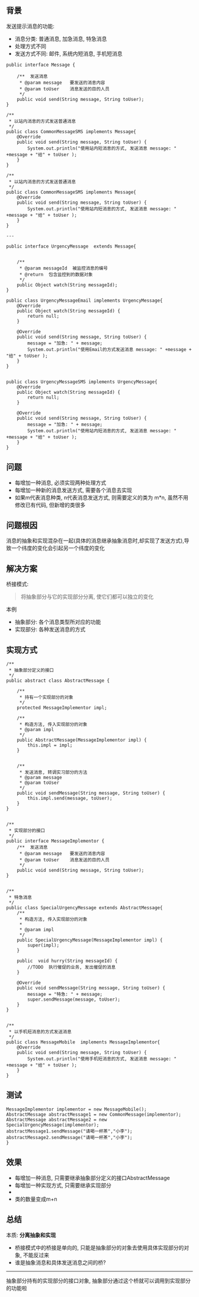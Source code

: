 ## 背景

发送提示消息的功能:
- 消息分类:  普通消息, 加急消息, 特急消息
- 处理方式不同
- 发送方式不同: 邮件, 系统内短消息, 手机短消息

```
public interface Message {

    /**  发送消息
     * @param message   要发送的消息内容
     * @param toUser    消息发送的目的人员
     */
    public void send(String message, String toUser);
}

/**
 * 以站内消息的方式发送普通消息
 */
public class CommonMessageSMS implements Message{
    @Override
    public void send(String message, String toUser) {
        System.out.println("使用站内短消息的方式, 发送消息 message: " +message + "给" + toUser );
    }
}

/**
 * 以站内消息的方式发送普通消息
 */
public class CommonMessageSMS implements Message{
    @Override
    public void send(String message, String toUser) {
        System.out.println("使用站内短消息的方式, 发送消息 message: " +message + "给" + toUser );
    }
}

---

public interface UrgencyMessage  extends Message{


    /**
     * @param messageId  被监控消息的编号
     * @return  包含监控到的数据对象
     */
    public Object watch(String messageId);
}

public class UrgencyMessageEmail implements UrgencyMessage{
    @Override
    public Object watch(String messageId) {
        return null;
    }

    @Override
    public void send(String message, String toUser) {
        message = "加急: " + message;
        System.out.println("使用Email的方式发送消息 message: " +message + "给" + toUser );
    }
}


public class UrgencyMessageSMS implements UrgencyMessage{
    @Override
    public Object watch(String messageId) {
        return null;
    }

    @Override
    public void send(String message, String toUser) {
        message = "加急: " + message;
        System.out.println("使用站内短消息的方式, 发送消息 message: " +message + "给" + toUser );
    }
}

```

## 问题

- 每增加一种消息, 必须实现两种处理方式
- 每增加一种新的消息发送方式, 需要各个消息去实现
- 如果m代表消息种类, n代表消息发送方式, 则需要定义的类为 m*n, 虽然不用修改已有代码, 但新增的类很多

## 问题根因
消息的抽象和实现混杂在一起(具体的消息继承抽象消息时,却实现了发送方式),导致一个纬度的变化会引起另一个纬度的变化


## 解决方案

桥接模式:  
> 将抽象部分与它的实现部分分离, 使它们都可以独立的变化


本例 
- 抽象部分: 各个消息类型所对应的功能
- 实现部分: 各种发送消息的方式


## 实现方式

```
/**
 * 抽象部分定义的接口
 */
public abstract class AbstractMessage {

    /**
     * 持有一个实现部分的对象
     */
    protected MessageImplementor impl;

    /**
     * 构造方法, 传入实现部分的对象
     * @param impl
     */
    public AbstractMessage(MessageImplementor impl) {
        this.impl = impl;
    }


    /**
     * 发送消息, 转调实习部分的方法
     * @param message
     * @param toUser
     */
    public void sendMessage(String message, String toUser) {
        this.impl.send(message, toUser);
    }
}


/**
 * 实现部分的接口
 */
public interface MessageImplementor {
    /**  发送消息
     * @param message   要发送的消息内容
     * @param toUser    消息发送的目的人员
     */
    public void send(String message, String toUser);
}


/**
 * 特急消息
 */
public class SpecialUrgencyMessage extends AbstractMessage{
    /**
     * 构造方法, 传入实现部分的对象
     *
     * @param impl
     */
    public SpecialUrgencyMessage(MessageImplementor impl) {
        super(impl);
    }

    public  void hurry(String messageId) {
        //TODO  执行催促的业务, 发出催促的消息
    }

    @Override
    public void sendMessage(String message, String toUser) {
        message = "特急: " + message;
        super.sendMessage(message, toUser);
    }
}


/**
 * 以手机短消息的方式发送消息
 */
public class MessageMobile  implements MessageImplementor{
    @Override
    public void send(String message, String toUser) {
        System.out.println("使用手机短消息的方式, 发送消息 message: " +message + "给" + toUser );
    }
}
```

## 测试
```
MessageImplementor implementor = new MessageMobile();
AbstractMessage abstractMessage1 = new CommonMessage(implementor);
AbstractMessage abstractMessage2 = new SpecialUrgencyMessage(implementor);
abstractMessage1.sendMessage("请喝一杯茶","小李");
abstractMessage2.sendMessage("请喝一杯茶","小李");
}
```

## 效果

- 每增加一种消息, 只需要继承抽象部分定义的接口AbstractMessage
- 每增加一种实现方式, 只需要继承实现部分
- 
- 类的数量变成m+n
## 总结

本质: **分离抽象和实现**  

- 桥接模式中的桥接是单向的, 只能是抽象部分的对象去使用具体实现部分的对象, 不能反过来
- 谁是抽象消息和具体发送消息之间的桥? 
---

抽象部分持有的实现部分的接口对象, 抽象部分通过这个桥就可以调用到实现部分的功能啦